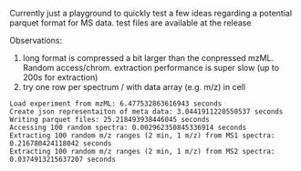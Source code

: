 Currently just a playground to quickly test a few ideas regarding a potential parquet format for MS data.
test files are available at the release

Observations:
1. long format is compressed a bit larger than the conpressed mzML. Random access/chrom. extraction performance is super slow (up to 200s for extraction)
2. try one row per spectrum / with data array (e.g. m/z) in cell
```
Load experiment from mzML: 6.477532863616943 seconds
Create json representaiton of meta data: 3.0441911220550537 seconds
Writing parquet files: 25.218493938446045 seconds
Accessing 100 random spectra: 0.002962350845336914 seconds
Extracting 100 random m/z ranges (2 min, 1 m/z) from MS1 spectra: 0.216780424118042 seconds
Extracting 100 random m/z ranges (2 min, 1 m/z) from MS2 spectra: 0.0374913215637207 seconds
```
